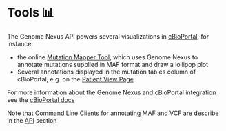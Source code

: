 # Tools 📊
The Genome Nexus API powers several visualizations in [cBioPortal](https://www.cbioportal.org), for instance:

- the online [Mutation Mapper Tool](https://www.cbioportal.org/mutation_mapper), which uses Genome Nexus to annotate mutations supplied in MAF format and draw a lollipop plot
- Several annotations displayed in the mutation tables column of cBioPortal, e.g. on the [Patient View Page](https://www.cbioportal.org/patient?studyId=lgg_ucsf_2014&caseId=P04)

For more information about the Genome Nexus and cBioPortal integration see the [cBioPortal docs](https://docs.cbioportal.org/2.1-deployment/architecture-overview#genome-nexus)

Note that Command Line Clients for annotating MAF and VCF are describe in the [API](/api) section
